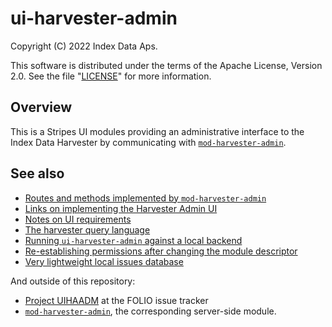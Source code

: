 # ui-harvester-admin

Copyright (C) 2022 Index Data Aps.

This software is distributed under the terms of the Apache License, Version 2.0. See the file "[LICENSE](LICENSE)" for more information.

## Overview

This is a Stripes UI modules providing an administrative interface to the Index Data Harvester by communicating with [`mod-harvester-admin`](https://github.com/indexdata/mod-harvester-admin).

## See also

* [Routes and methods implemented by `mod-harvester-admin`](doc/routing.md)
* [Links on implementing the Harvester Admin UI](doc/links.md)
* [Notes on UI requirements](doc/ui.md)
* [The harvester query language](doc/query-language.md)
* [Running `ui-harvester-admin` against a local backend](doc/running.md)
* [Re-establishing permissions after changing the module descriptor](doc/permissions.md)
* [Very lightweight local issues database](doc/TODO.md)

And outside of this repository:

* [Project UIHAADM](https://issues.folio.org/browse/UIHAADM) at the FOLIO issue tracker
* [`mod-harvester-admin`](https://github.com/indexdata/mod-harvester-admin), the corresponding server-side module.

